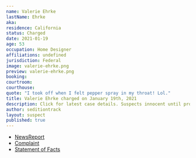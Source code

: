 ```yaml
---
name: Valerie Ehrke
lastName: Ehrke
aka: 
residence: California
status: Charged
date: 2021-01-19
age: 53
occupation: Home Designer
affiliations: undefined
jurisdiction: Federal
image: valerie-ehrke.png
preview: valerie-ehrke.png
booking: 
courtroom: 
courthouse: 
quote: "I took off when I felt pepper spray in my throat! Lol."
title: Valerie Ehrke charged on January 19th, 2021
description: Click for latest case details. Suspects innocent until proven guilty.
author: seditiontrack
layout: suspect
published: true
---
```

- [NewsReport](https://sacramento.cbslocal.com/2021/01/20/fbi-arrest-jorge-riley-valerie-ehrke-capitol/)
- [Complaint](https://www.justice.gov/opa/page/file/1356641/download)
- [Statement of Facts](https://www.justice.gov/opa/page/file/1356646/download)
